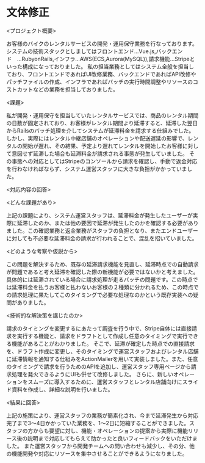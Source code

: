 # 文体修正

<プロジェクト概要>

お客様のバイクのレンタルサービスの開発・運用保守業務を行なっております。
システムの技術スタックとしましてはフロントエンド...Vue.js,バックエンド　...RubyonRails,インフラ...AWS(ECS,Aurora(MySQL)),請求機能...Stripeといった構成になっておりました。
私の担当業務としてはシステム全般を担当しており、フロントエンドであればUI改修業務、バックエンドであればAPI改修やパッチファイルの作成、インフラであればバッチの実行時間調整やリソースのコストカットなどの業務を担当しておりました。

<課題>

私が開発・運用保守を担当していたレンタルサービスでは、商品のレンタル期間の日数が固定されており、お客様がレンタル期間より延滞すると、延滞した翌日からRailsのバッチ処理を介してシステムが延滞料金を請求する仕組みでした。
しかし、実際にはレンタル中継店舗のオペレーションや配送遅延の影響で、レンタルの開始が遅れ、その結果、予定より遅れてレンタルを開始したお客様に対して意図せず延滞した場合も延滞料金が請求される事態が発生していました。
その事態への対応としてはStripeのコンソールから請求を確認し、手動で返金対応を行わなければならず、システム運営スタッフに大きな負担がかかっていました。

<対応内容の回答>

<どんな課題があり>

上記の課題により、システム運営スタッフは、延滞料金が発生したユーザーが実際に延滞したのか、または他の要因で延滞が発生したのかを確認する必要がありました。この確認業務と返金業務がスタッフの負担となり、またエンドユーザーに対しても不必要な延滞料金の請求が行われることで、混乱を招いていました。


<どのような考察や仮説から>

この問題を解決するため、既存の延滞請求機能を見直し、延滞時点での自動請求が問題であると考え延滞を確認した際の新機能が必要ではないかと考えました。
具体的には延滞されている場合に請求処理が走るバッチの問題です。この時点では延滞料金を払うお客様と払わないお客様の２種類に分かれるため、この時点での請求処理に果たしてこのタイミングで必要な処理なのかという既存実装への疑問がありました。

<技術的な解決策を講じたのか>

請求のタイミングを変更するにあたって調査を行う中で、Stripe自体には直接請求を実行する機能と、請求をドラフトとして作成し任意のタイミングで実行できる機能があることがわかりました。
そこで、延滞が確定した時点での直接請求を、ドラフト作成に変更し、そのタイミングで運営スタッフおよびレンタル店舗に延滞情報を通知する仕組みをActionMailerを用いて実装しました。また、任意のタイミングで請求を行うためのAPIを追加し、運営スタッフ専用ページから請求処理を発火できるようにUIも併せて改修しました。
さらに、新しいオペレーションをスムーズに導入するために、運営スタッフとレンタル店舗向けにスライド資料を作成し、詳細な説明を行いました。

<結果に回答>

上記の施策により、運営スタッフの業務が簡素化され、今まで延滞発生から対応完了まで3〜4日かかっていた業務を、1〜2日に短縮することができました。スタッフの方からも要望に対し、機能・オペレーションの提案から実際に機能リリース後の説明まで対応してもらえて助かったと良いフィードバックをいただけました。
また運営スタッフから開発チームへの問い合わせも減少し、その分、他の機能開発や対応にリソースを集中させることができるようになりました。
